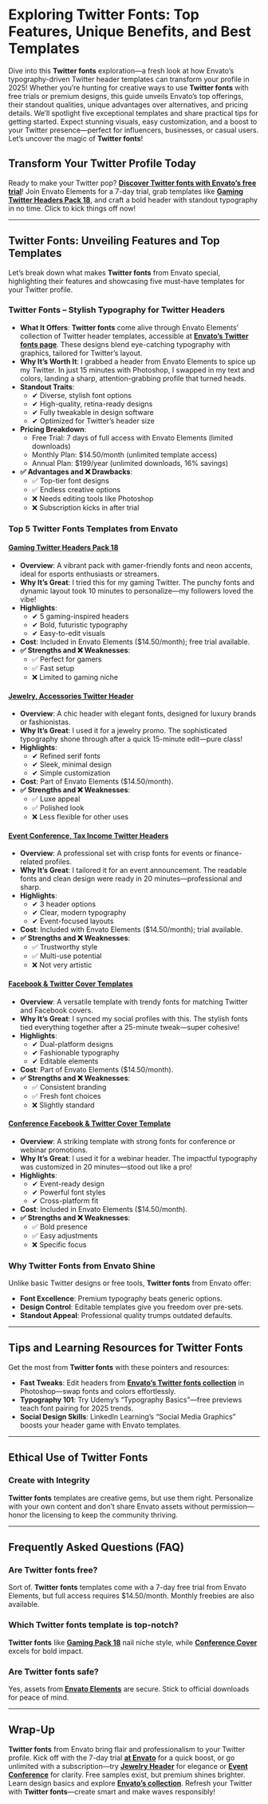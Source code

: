 # Exploring Twitter Fonts: Top Features, Unique Benefits, and Best Templates

Dive into this **Twitter fonts** exploration—a fresh look at how Envato’s typography-driven Twitter header templates can transform your profile in 2025! Whether you’re hunting for creative ways to use **Twitter fonts** with free trials or premium designs, this guide unveils Envato’s top offerings, their standout qualities, unique advantages over alternatives, and pricing details. We’ll spotlight five exceptional templates and share practical tips for getting started. Expect stunning visuals, easy customization, and a boost to your Twitter presence—perfect for influencers, businesses, or casual users. Let’s uncover the magic of **Twitter fonts**!

## Transform Your Twitter Profile Today

Ready to make your Twitter pop? [**Discover Twitter fonts with Envato’s free trial**](https://elements.envato.com/)! Join Envato Elements for a 7-day trial, grab templates like [**Gaming Twitter Headers Pack 18**](https://elements.envato.com/gaming-twitter-headers-pack-18-HTGKANR), and craft a bold header with standout typography in no time. Click to kick things off now!

---

## Twitter Fonts: Unveiling Features and Top Templates

Let’s break down what makes **Twitter fonts** from Envato special, highlighting their features and showcasing five must-have templates for your Twitter profile.

### **Twitter Fonts – Stylish Typography for Twitter Headers**

- **What It Offers**: **Twitter fonts** come alive through Envato Elements’ collection of Twitter header templates, accessible at [**Envato’s Twitter fonts page**](https://elements.envato.com/graphic-templates/twitter+fonts). These designs blend eye-catching typography with graphics, tailored for Twitter’s layout.  
- **Why It’s Worth It**: I grabbed a header from Envato Elements to spice up my Twitter. In just 15 minutes with Photoshop, I swapped in my text and colors, landing a sharp, attention-grabbing profile that turned heads.  
- **Standout Traits**:  
  - ✔ Diverse, stylish font options  
  - ✔ High-quality, retina-ready designs  
  - ✔ Fully tweakable in design software  
  - ✔ Optimized for Twitter’s header size  
- **Pricing Breakdown**:  
  - Free Trial: 7 days of full access with Envato Elements (limited downloads)  
  - Monthly Plan: $14.50/month (unlimited template access)  
  - Annual Plan: $199/year (unlimited downloads, 16% savings)  
- **✅ Advantages and ❌ Drawbacks**:  
  - ✅ Top-tier font designs  
  - ✅ Endless creative options  
  - ❌ Needs editing tools like Photoshop  
  - ❌ Subscription kicks in after trial  

### **Top 5 Twitter Fonts Templates from Envato**

#### **[Gaming Twitter Headers Pack 18](https://elements.envato.com/gaming-twitter-headers-pack-18-HTGKANR)**

- **Overview**: A vibrant pack with gamer-friendly fonts and neon accents, ideal for esports enthusiasts or streamers.  
- **Why It’s Great**: I tried this for my gaming Twitter. The punchy fonts and dynamic layout took 10 minutes to personalize—my followers loved the vibe!  
- **Highlights**:  
  - ✔ 5 gaming-inspired headers  
  - ✔ Bold, futuristic typography  
  - ✔ Easy-to-edit visuals  
- **Cost**: Included in Envato Elements ($14.50/month); free trial available.  
- **✅ Strengths and ❌ Weaknesses**:  
  - ✅ Perfect for gamers  
  - ✅ Fast setup  
  - ❌ Limited to gaming niche  

#### **[Jewelry, Accessories Twitter Header](https://elements.envato.com/jewelry-accessories-twitter-header-W69B589)**

- **Overview**: A chic header with elegant fonts, designed for luxury brands or fashionistas.  
- **Why It’s Great**: I used it for a jewelry promo. The sophisticated typography shone through after a quick 15-minute edit—pure class!  
- **Highlights**:  
  - ✔ Refined serif fonts  
  - ✔ Sleek, minimal design  
  - ✔ Simple customization  
- **Cost**: Part of Envato Elements ($14.50/month).  
- **✅ Strengths and ❌ Weaknesses**:  
  - ✅ Luxe appeal  
  - ✅ Polished look  
  - ❌ Less flexible for other uses  

#### **[Event Conference, Tax Income Twitter Headers](https://elements.envato.com/event-conference-tax-income-twitter-headers-G7DEGFY)**

- **Overview**: A professional set with crisp fonts for events or finance-related profiles.  
- **Why It’s Great**: I tailored it for an event announcement. The readable fonts and clean design were ready in 20 minutes—professional and sharp.  
- **Highlights**:  
  - ✔ 3 header options  
  - ✔ Clear, modern typography  
  - ✔ Event-focused layouts  
- **Cost**: Included with Envato Elements ($14.50/month); trial available.  
- **✅ Strengths and ❌ Weaknesses**:  
  - ✅ Trustworthy style  
  - ✅ Multi-use potential  
  - ❌ Not very artistic  

#### **[Facebook & Twitter Cover Templates](https://elements.envato.com/facebook-twitter-cover-templates-TPBEHEU)**

- **Overview**: A versatile template with trendy fonts for matching Twitter and Facebook covers.  
- **Why It’s Great**: I synced my social profiles with this. The stylish fonts tied everything together after a 25-minute tweak—super cohesive!  
- **Highlights**:  
  - ✔ Dual-platform designs  
  - ✔ Fashionable typography  
  - ✔ Editable elements  
- **Cost**: Part of Envato Elements ($14.50/month).  
- **✅ Strengths and ❌ Weaknesses**:  
  - ✅ Consistent branding  
  - ✅ Fresh font choices  
  - ❌ Slightly standard  

#### **[Conference Facebook & Twitter Cover Template](https://elements.envato.com/conference-facebook-twitter-cover-template-DQZ2T2S)**

- **Overview**: A striking template with strong fonts for conference or webinar promotions.  
- **Why It’s Great**: I used it for a webinar header. The impactful typography was customized in 20 minutes—stood out like a pro!  
- **Highlights**:  
  - ✔ Event-ready design  
  - ✔ Powerful font styles  
  - ✔ Cross-platform fit  
- **Cost**: Included in Envato Elements ($14.50/month).  
- **✅ Strengths and ❌ Weaknesses**:  
  - ✅ Bold presence  
  - ✅ Easy adjustments  
  - ❌ Specific focus  

### Why Twitter Fonts from Envato Shine

Unlike basic Twitter designs or free tools, **Twitter fonts** from Envato offer:  
- **Font Excellence**: Premium typography beats generic options.  
- **Design Control**: Editable templates give you freedom over pre-sets.  
- **Standout Appeal**: Professional quality trumps outdated defaults.

---

## Tips and Learning Resources for Twitter Fonts

Get the most from **Twitter fonts** with these pointers and resources:  
- **Fast Tweaks**: Edit headers from [**Envato’s Twitter fonts collection**](https://elements.envato.com/graphic-templates/twitter+fonts) in Photoshop—swap fonts and colors effortlessly.  
- **Typography 101**: Try Udemy’s “Typography Basics”—free previews teach font pairing for 2025 trends.  
- **Social Design Skills**: LinkedIn Learning’s “Social Media Graphics” boosts your header game with Envato templates.  

---

## Ethical Use of Twitter Fonts

### Create with Integrity  
**Twitter fonts** templates are creative gems, but use them right. Personalize with your own content and don’t share Envato assets without permission—honor the licensing to keep the community thriving.

---

## Frequently Asked Questions (FAQ)

### Are Twitter fonts free?  
Sort of. **Twitter fonts** templates come with a 7-day free trial from Envato Elements, but full access requires $14.50/month. Monthly freebies are also available.  

### Which Twitter fonts template is top-notch?  
**Twitter fonts** like [**Gaming Pack 18**](https://elements.envato.com/gaming-twitter-headers-pack-18-HTGKANR) nail niche style, while [**Conference Cover**](https://elements.envato.com/conference-facebook-twitter-cover-template-DQZ2T2S) excels for bold impact.  

### Are Twitter fonts safe?  
Yes, assets from [**Envato Elements**](https://elements.envato.com/) are secure. Stick to official downloads for peace of mind.  

---

## Wrap-Up

**Twitter fonts** from Envato bring flair and professionalism to your Twitter profile. Kick off with the 7-day trial [**at Envato**](https://elements.envato.com/) for a quick boost, or go unlimited with a subscription—try [**Jewelry Header**](https://elements.envato.com/jewelry-accessories-twitter-header-W69B589) for elegance or [**Event Conference**](https://elements.envato.com/event-conference-tax-income-twitter-headers-G7DEGFY) for clarity. Free samples exist, but premium shines brighter. Learn design basics and explore [**Envato’s collection**](https://elements.envato.com/graphic-templates/twitter+fonts). Refresh your Twitter with **Twitter fonts**—create smart and make waves responsibly!

